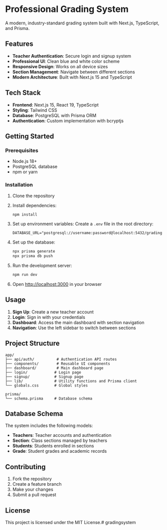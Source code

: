 # Professional Grading System

A modern, industry-standard grading system built with Next.js, TypeScript, and Prisma.

## Features

- **Teacher Authentication**: Secure login and signup system
- **Professional UI**: Clean blue and white color scheme
- **Responsive Design**: Works on all device sizes
- **Section Management**: Navigate between different sections
- **Modern Architecture**: Built with Next.js 15 and TypeScript

## Tech Stack

- **Frontend**: Next.js 15, React 19, TypeScript
- **Styling**: Tailwind CSS
- **Database**: PostgreSQL with Prisma ORM
- **Authentication**: Custom implementation with bcryptjs

## Getting Started

### Prerequisites

- Node.js 18+ 
- PostgreSQL database
- npm or yarn

### Installation

1. Clone the repository
2. Install dependencies:
   ```bash
   npm install
   ```

3. Set up environment variables:
   Create a `.env` file in the root directory:
   ```env
   DATABASE_URL="postgresql://username:password@localhost:5432/gradingsystem"
   ```

4. Set up the database:
   ```bash
   npx prisma generate
   npx prisma db push
   ```

5. Run the development server:
   ```bash
   npm run dev
   ```

6. Open [http://localhost:3000](http://localhost:3000) in your browser

## Usage

1. **Sign Up**: Create a new teacher account
2. **Login**: Sign in with your credentials
3. **Dashboard**: Access the main dashboard with section navigation
4. **Navigation**: Use the left sidebar to switch between sections

## Project Structure

```
app/
├── api/auth/          # Authentication API routes
├── components/        # Reusable UI components
├── dashboard/         # Main dashboard page
├── login/            # Login page
├── signup/           # Signup page
├── lib/              # Utility functions and Prisma client
└── globals.css       # Global styles

prisma/
└── schema.prisma     # Database schema
```

## Database Schema

The system includes the following models:
- **Teachers**: Teacher accounts and authentication
- **Section**: Class sections managed by teachers
- **Students**: Students enrolled in sections
- **Grade**: Student grades and academic records

## Contributing

1. Fork the repository
2. Create a feature branch
3. Make your changes
4. Submit a pull request

## License

This project is licensed under the MIT License.# gradingsystem

